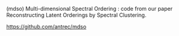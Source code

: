 (mdso) Multi-dimensional Spectral Ordering : code from our paper Reconstructing Latent Orderings by Spectral Clustering.

https://github.com/antrec/mdso
